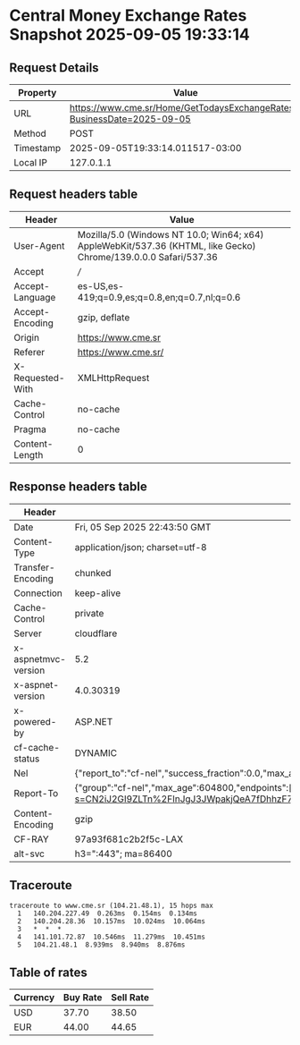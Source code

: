# Central Money Exchange Rates Snapshot 2025-09-05 19:33:14
## Request Details

| Property | Value |
|----------|-------|
| URL | https://www.cme.sr/Home/GetTodaysExchangeRates/?BusinessDate=2025-09-05 |
| Method | POST |
| Timestamp | 2025-09-05T19:33:14.011517-03:00 |
| Local IP | 127.0.1.1 |
    
## Request headers table

| Header | Value |
|--------|-------|
| User-Agent | Mozilla/5.0 (Windows NT 10.0; Win64; x64) AppleWebKit/537.36 (KHTML, like Gecko) Chrome/139.0.0.0 Safari/537.36 |
| Accept | */* |
| Accept-Language | es-US,es-419;q=0.9,es;q=0.8,en;q=0.7,nl;q=0.6 |
| Accept-Encoding | gzip, deflate |
| Origin | https://www.cme.sr |
| Referer | https://www.cme.sr/ |
| X-Requested-With | XMLHttpRequest |
| Cache-Control | no-cache |
| Pragma | no-cache |
| Content-Length | 0 |

    
## Response headers table
| Header | Value |
|--------|-------|
| Date | Fri, 05 Sep 2025 22:43:50 GMT |
| Content-Type | application/json; charset=utf-8 |
| Transfer-Encoding | chunked |
| Connection | keep-alive |
| Cache-Control | private |
| Server | cloudflare |
| x-aspnetmvc-version | 5.2 |
| x-aspnet-version | 4.0.30319 |
| x-powered-by | ASP.NET |
| cf-cache-status | DYNAMIC |
| Nel | {"report_to":"cf-nel","success_fraction":0.0,"max_age":604800} |
| Report-To | {"group":"cf-nel","max_age":604800,"endpoints":[{"url":"https://a.nel.cloudflare.com/report/v4?s=CN2iJ2GI9ZLTn%2FInJgJ3JWpakjQeA7fDhhzF7xiuGq98vkHx8cWkhTTFdC2AdrBlccII225u1dhYIbLziDSK%2Fq5WnNex62%2F%2BvZw%3D"}]} |
| Content-Encoding | gzip |
| CF-RAY | 97a93f681c2b2f5c-LAX |
| alt-svc | h3=":443"; ma=86400 |

## Traceroute 

```
traceroute to www.cme.sr (104.21.48.1), 15 hops max
  1   140.204.227.49  0.263ms  0.154ms  0.134ms 
  2   140.204.28.36  10.157ms  10.024ms  10.064ms 
  3   *  *  * 
  4   141.101.72.87  10.546ms  11.279ms  10.451ms 
  5   104.21.48.1  8.939ms  8.940ms  8.876ms 

```


## Table of rates

| Currency | Buy Rate | Sell Rate |
|----------|----------|-----------|
| USD | 37.70 | 38.50 |
| EUR | 44.00 | 44.65 |
